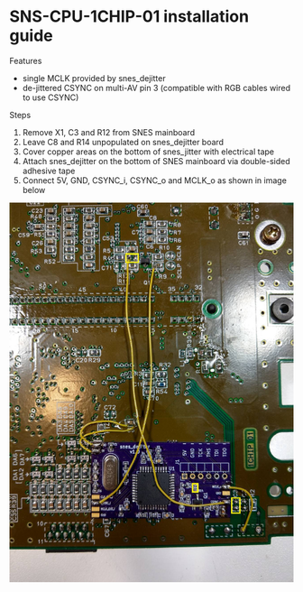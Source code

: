 SNS-CPU-1CHIP-01 installation guide
==============

Features

* single MCLK provided by snes_dejitter
* de-jittered CSYNC on multi-AV pin 3 (compatible with RGB cables wired to use CSYNC)

Steps

1. Remove X1, C3 and R12 from SNES mainboard
2. Leave C8 and R14 unpopulated on snes_dejitter board
3. Cover copper areas on the bottom of snes_jitter with electrical tape
4. Attach snes_dejitter on the bottom of SNES mainboard via double-sided adhesive tape
5. Connect 5V, GND, CSYNC_i, CSYNC_o and MCLK_o as shown in image below

![](1chip-install.jpg)
